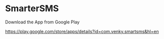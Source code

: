 # SmarterSMS

Download the App from Google Play

https://play.google.com/store/apps/details?id=com.venky.smartsms&hl=en
